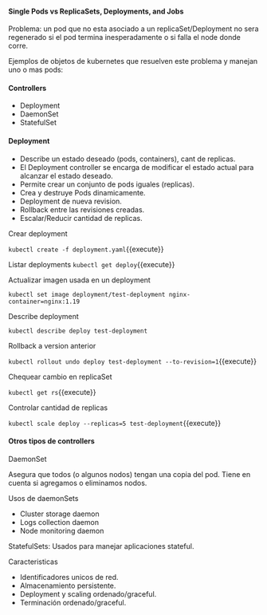 #### Single Pods vs ReplicaSets, Deployments, and Jobs

Problema: un pod que no esta asociado a un replicaSet/Deployment no sera regenerado si el pod termina inesperadamente o si falla el node donde corre.

Ejemplos de objetos de kubernetes que resuelven este problema y manejan uno o mas pods:

#### Controllers

- Deployment
- DaemonSet
- StatefulSet

#### Deployment

- Describe un estado deseado (pods, containers), cant de replicas.
- El Deployment controller se encarga de modificar el estado actual para alcanzar el estado deseado.
- Permite crear un conjunto de pods iguales (replicas).
- Crea y destruye Pods dinamicamente.
- Deployment de nueva revision.
- Rollback entre las revisiones creadas.
- Escalar/Reducir cantidad de replicas.

Crear deployment

`kubectl create -f deployment.yaml`{{execute}}

Listar deployments
`kubectl get deploy`{{execute}}

Actualizar imagen usada en un deployment

`kubectl set image deployment/test-deployment nginx-container=nginx:1.19`

Describe deployment

`kubectl describe deploy test-deployment`

Rollback a version anterior

`kubectl rollout undo deploy test-deployment --to-revision=1`{{execute}}

Chequear cambio en replicaSet

`kubectl get rs`{{execute}}

Controlar cantidad de replicas

`kubectl scale deploy --replicas=5 test-deployment`{{execute}}

#### Otros tipos de controllers

DaemonSet

Asegura que todos (o algunos nodos) tengan una copia del pod. Tiene en cuenta si agregamos o eliminamos nodos.

Usos de daemonSets

- Cluster storage daemon
- Logs collection daemon
- Node monitoring daemon

StatefulSets: Usados para manejar aplicaciones stateful.

Caracteristicas

- Identificadores unicos de red.
- Almacenamiento persistente.
- Deployment y scaling ordenado/graceful.
- Terminación ordenado/graceful.
